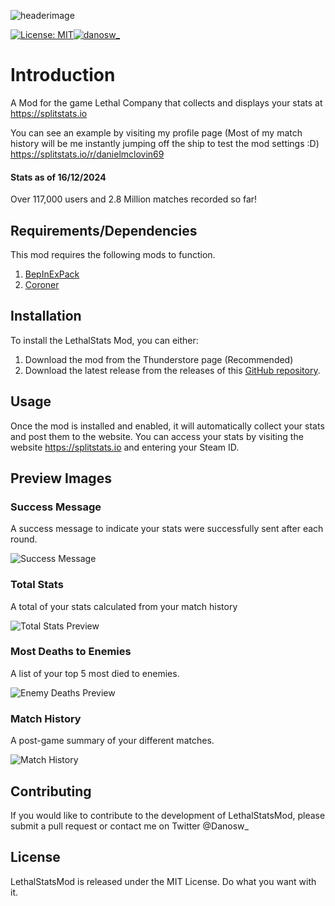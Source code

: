 ![headerimage](https://imgur.com/ACRA5BM.png)

[![License: MIT](https://img.shields.io/badge/License-MIT-yellow.svg)](https://opensource.org/licenses/MIT)<a href="https://twitter.com/danosw_"><img src="https://img.shields.io/twitter/follow/danosw_?logo=twitter&style=for-the-badge" alt="danosw_" /></a>


# Introduction
A Mod for the game Lethal Company that collects and displays your stats at https://splitstats.io

You can see an example by visiting my profile page (Most of my match history will be me instantly jumping off the ship to test the mod settings :D) https://splitstats.io/r/danielmclovin69

#### Stats as of 16/12/2024
Over 117,000 users and 2.8 Million matches recorded so far!


## Requirements/Dependencies
This mod requires the following mods to function.

1. [BepInExPack](https://thunderstore.io/c/lethal-company/p/BepInEx/BepInExPack/)
2. [Coroner](https://thunderstore.io/c/lethal-company/p/EliteMasterEric/Coroner/)


## Installation
To install the LethalStats Mod, you can either:

1. Download the mod from the Thunderstore page (Recommended)
2. Download the latest release from the releases of this [GitHub repository](https://github.com/danielmccluskey/LethalStatsMod/releases).


## Usage
Once the mod is installed and enabled, it will automatically collect your stats and post them to the website. You can access your stats by visiting the website https://splitstats.io and entering your Steam ID.


## Preview Images

### Success Message
A success message to indicate your stats were successfully sent after each round.

![Success Message](https://imgur.com/EfDztgN.jpg)

### Total Stats
A total of your stats calculated from your match history

![Total Stats Preview](https://imgur.com/OJoUP2Z.png)

### Most Deaths to Enemies
A list of your top 5 most died to enemies.

![Enemy Deaths Preview](https://imgur.com/ISWNgKD.png)

### Match History
A post-game summary of your different matches.

![Match History](https://imgur.com/CGYgDee.png)

## Contributing
If you would like to contribute to the development of LethalStatsMod, please submit a pull request or contact me on Twitter @Danosw_

## License
LethalStatsMod is released under the MIT License. Do what you want with it.


